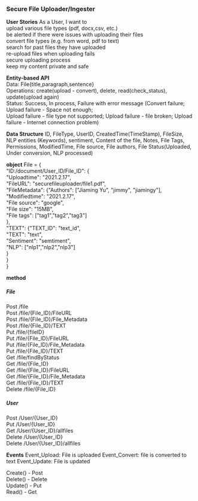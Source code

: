 ### Secure File Uploader/Ingester

**User Stories**
As a User, I want to  
upload various file types (pdf, docx,csv, etc.)  
be alerted if there were issues with uploading their files  
convert file types (e.g. from word, pdf to text)  
search for past files they have uploaded  
re-upload files when uploading fails  
secure uploading process  
keep my content private and safe  

**Entity-based API**   
Data: File{title,paragraph,sentence}  
Operations: create(upload - convert), delete, read(check_status), update(upload again)  
Status: Success, In process, Failure with error message (Convert failure; Upload failure - Space not enough;  
Upload failure - file type not supported; Upload failure - file broken; Upload failure - Internet connection problem) 

**Data Structure**
ID, FileType, UserID, CreatedTime(TimeStamp), FileSize, NLP entities (Keywords), sentiment, Content of the file, Notes, File Tags, Permissions, ModifiedTime, File source, File authors, File Status(Uploaded, Under conversion, NLP processed)

**object**
File = {  
    "ID:/document/User_ID/File_ID": {  
        "Uploadtime": "2021.2.17",  
        "FileURL": "securefileuploader/file1.pdf",  
        "FileMetadata": {"Authors": ["Jiaming Yu", "jimmy", "jiamingy"],  
                         "Modifiedtime": "2021.2.17",  
                         "File source": "google",  
                         "File size": "15MB",  
                         "File tags": ["tag1","tag2","tag3"]  
                        },  
      "TEXT": {"TEXT_ID": "text_id",  
               "TEXT": "text",  
               "Sentiment": "semtiment",  
               "NLP": ["nlp1","nlp2","nlp3"]  
              }    
    }  
}  

**method**
##### File
Post /file    
Post /file/{File_ID}/FileURL    
Post /file/{File_ID}/File_Metadata    
Post /file/{File_ID}/TEXT  
Put /file/{fileID}  
Put /file/{File_ID}/FileURL    
Put /file/{File_ID}/File_Metadata    
Put /file/{File_ID}/TEXT  
Get /file/findByStatus  
Get /file/{File_ID}  
Get /file/{File_ID}/FileURL    
Get /file/{File_ID}/File_Metadata    
Get /file/{File_ID}/TEXT  
Delete /file/{File_ID}  

##### User
Post /User/{User_ID}  
Put /User/{User_ID}  
Get /User/{User_ID}/allfiles  
Delete /User/{User_ID}  
Delete /User/{User_ID}/allfiles  

**Events**
Event_Upload: File is uploaded
Event_Convert: file is converted to text
Event_Update: File is updated

Create() - Post  
Delete() - Delete  
Update() - Put  
Read() - Get  


